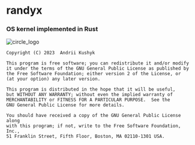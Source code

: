 # randyx
### OS kernel implemented in Rust

![circle_logo](https://github.com/git-user-cpp/randyx/assets/61907955/cb4335d0-abcc-4350-9a2c-5303cda791d4)


    Copyright (C) 2023  Andrii Kushyk

    This program is free software; you can redistribute it and/or modify
    it under the terms of the GNU General Public License as published by
    the Free Software Foundation; either version 2 of the License, or
    (at your option) any later version.

    This program is distributed in the hope that it will be useful,
    but WITHOUT ANY WARRANTY; without even the implied warranty of
    MERCHANTABILITY or FITNESS FOR A PARTICULAR PURPOSE.  See the
    GNU General Public License for more details.

    You should have received a copy of the GNU General Public License along
    with this program; if not, write to the Free Software Foundation, Inc.,
    51 Franklin Street, Fifth Floor, Boston, MA 02110-1301 USA.
